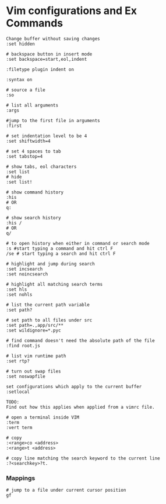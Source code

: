 # Vim configurations and Ex Commands

```text
Change buffer without saving changes
:set hidden
```

```text
# backspace button in insert mode
:set backspace=start,eol,indent
```

```text
:filetype plugin indent on
```

```text
:syntax on
```

```text
# source a file
:so 
```

```text
# list all arguments
:args
```

```text
#jump to the first file in arguments
:first
```

```text
# set indentation level to be 4
:set shiftwidth=4
```

```text
# set 4 spaces to tab
:set tabstop=4
```

```text
# show tabs, eol characters
:set list
# hide
:set list!
```

```text
# show command history
:his
# OR
q:

# show search history
:his /
# OR
q/

# to open history when either in command or search mode
:s #start typing a command and hit ctrl F
/se # start typing a search and hit ctrl F
```

```text
# highlight and jump during search
:set incsearch
:set noincsearch

# highlight all matching search terms
:set hls
:set nohls
```

```text
# list the current path variable
:set path?

# set path to all files under src
:set path=.,app/src/**
:set wildignore=*.pyc

# find command doesn't need the absolute path of the file
:find root.js

# list vim runtime path
:set rtp?
```

```text
# turn out swap files
:set noswapfile
```

```text
set configurations which apply to the current buffer
:setlocal

TODO:
Find out how this applies when applied from a vimrc file.
```

```text
# open a terminal inside VIM
:term
:vert term
```

```text
# copy
:<range>co <address>
:<range>t <address>

# copy line matching the search keyword to the current line
:?<searchkey>?t.
```

### Mappings

```text
# jump to a file under current cursor position
gf
```

